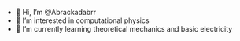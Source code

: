 - 👋 Hi, I’m @Abrackadabrr
- 👀 I’m interested in computational physics
- 🌱 I’m currently learning theoretical mechanics and basic electricity

<!---
Abrackadabrr/Abrackadabrr is a ✨ special ✨ repository because its `README.md` (this file) appears on your GitHub profile.
You can click the Preview link to take a look at your changes.
--->
